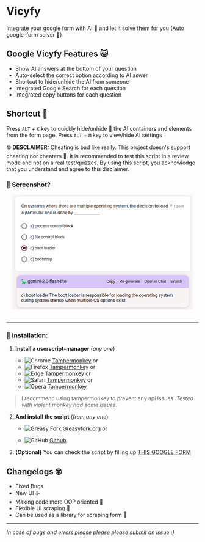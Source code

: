# Vicyfy

Integrate your google form with AI 🚀 and let it solve them for you (Auto google-form solver 🐍)

## Google Vicyfy Features 🐱

- Show AI answers at the bottom of your question
- Auto-select the correct option according to AI aswer
- Shortcut to hide/unhide the AI from someone
- Integrated Google Search for each question
- Integrated copy buttons for each question

## Shortcut 🐬

Press `ALT` + `K` key to quickly hide/unhide 🪼 the AI containers and elements from the form page.
Press `ALT` + `M` key to view/hide AI settings

☢️ **DESCLAIMER:** Cheating is bad like really. This project doesn's support cheating nor cheaters 🫵. It is recommended to test this script in a review mode and not on a real test/quizzes. By using this script, you acknowledge that you understand and agree to this disclaimer.

### 📸 Screenshot?

<p align="center">
    <img src="./img/image.png" height="300px" title="Why, once I met this guy who knew this guy who knew this guy who knew this guy who knew this guy who knew this guy who knew this guy who knew this guy who knew this guy who knew this guy who knew this guy who knew this guy who knew this guy who knew this guy who knew this guy who knew this guy who knew this guy's cousin... 👀">
    <br><br>
</p>

---

### 🤌 Installation:

1.  **Install a userscript-manager** (_any one_)

    - ![Chrome](https://raw.githubusercontent.com/alrra/browser-logos/main/src/chrome/chrome_16x16.png) [Tampermonkey](https://chrome.google.com/webstore/detail/tampermonkey/dhdgffkkebhmkfjojejmpbldmpobfkfo) or
    - ![Firefox](https://raw.githubusercontent.com/alrra/browser-logos/main/src/firefox/firefox_16x16.png) [Tampermonkey](https://addons.mozilla.org/firefox/addon/tampermonkey/) or
    - ![Edge](https://raw.githubusercontent.com/alrra/browser-logos/main/src/edge/edge_16x16.png) [Tampermonkey](https://microsoftedge.microsoft.com/addons/detail/tampermonkey/dhhkcnkncnogfoefnondnaogonpedlnh) or
    - ![Safari](https://raw.githubusercontent.com/alrra/browser-logos/main/src/safari/safari_16x16.png) [Tampermonkey](https://apps.apple.com/app/tampermonkey/id1482490089) or
    - ![Opera](https://raw.githubusercontent.com/alrra/browser-logos/main/src/opera/opera_16x16.png) [Tampermonkey](https://addons.opera.com/extensions/details/tampermonkey-beta/)

> I recommend using tampermonkey to prevent any api issues. _Tested with violent monkey had some issues_.

2. **And install the script** (_from any one_)

   - ![Greasy Fork](https://www.google.com/s2/favicons?sz=16&domain=greasyfork.org) [Greasyfork.org](https://greasyfork.org/en/scripts/480209-google-formify) or

   - ![GitHub](https://www.google.com/s2/favicons?sz=8&domain=github.com) [Github](https://github.com/rohitaryal/Formify/raw/refs/heads/main/dist/formify.user.js)

3. **(Optional)** You can check the script by filling up [THIS GOOGLE FORM](https://docs.google.com/forms/d/e/1FAIpQLSd5A4xLjNMmo9MxlMRSXYBiAd66eIHkrCInFNZ9aCs4HLIiyw/viewform)

## Changelogs 🤓

- Fixed Bugs
- New UI ☕
- Making code more OOP oriented 🐢
- Flexible UI scraping 🍭
- Can be used as a library for scraping form 🍷

---

_In case of bugs and errors please please please submit an issue :)_
